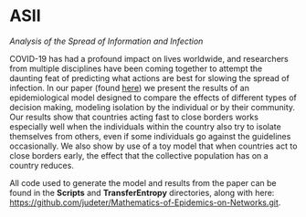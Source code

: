 # ASII
_Analysis of the Spread of Information and Infection_

COVID-19 has had a profound impact on lives worldwide, and researchers from multiple disciplines have been coming together to attempt the daunting feat of predicting what actions are best for slowing the spread of infection. In our paper (found [here](CS523_Project_3.pdf)) we present the results of an epidemiological model designed to compare the effects of different types of decision making, modeling isolation by the individual or by their community. Our results show that countries acting fast to close borders works especially well when the individuals within the country also try to isolate themselves from others, even if some individuals go against the guidelines occasionally. We also show by use of a toy model that when countries act to close borders early, the effect that the collective population has on a country reduces. 

All code used to generate the model and results from the paper can be found in the __Scripts__ and __TransferEntropy__ directories, along with here: https://github.com/judeter/Mathematics-of-Epidemics-on-Networks.git.


